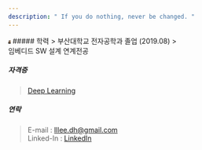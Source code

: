 ```yaml
---
description: " If you do nothing, never be changed. "
---
```

<img src="/image/mypicture.jpg" width="1%" height="1%">
##### 학력
>  부산대학교 전자공학과 졸업 (2019.08)
><br>임베디드 SW 설계 연계전공


##### 자격증
> [Deep Learning](https://www.coursera.org/account/accomplishments/specialization/EGHN8RSF74FF)

##### 연락
> E-mail : lllee.dh@gmail.com<br>
> Linked-In : [LinkedIn](https://linkedin.com/in/dong-hyeong-lee-919009173)
